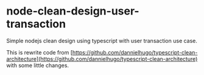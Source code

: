 # node-clean-design-user-transaction
Simple nodejs clean design using typescript with user transaction use case.

This is rewrite code from [https://github.com/dannielhugo/typescript-clean-architecture](https://github.com/dannielhugo/typescript-clean-architecture) with some little changes.
